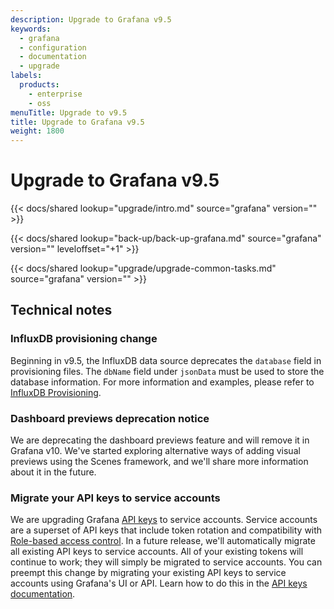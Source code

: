```yaml
---
description: Upgrade to Grafana v9.5
keywords:
  - grafana
  - configuration
  - documentation
  - upgrade
labels:
  products:
    - enterprise
    - oss
menuTitle: Upgrade to v9.5
title: Upgrade to Grafana v9.5
weight: 1800
---
```


# Upgrade to Grafana v9.5

{{< docs/shared lookup="upgrade/intro.md" source="grafana" version="<GRAFANA VERSION>" >}}

{{< docs/shared lookup="back-up/back-up-grafana.md" source="grafana" version="<GRAFANA VERSION>" leveloffset="+1" >}}

{{< docs/shared lookup="upgrade/upgrade-common-tasks.md" source="grafana" version="<GRAFANA VERSION>" >}}

## Technical notes

### InfluxDB provisioning change

Beginning in v9.5, the InfluxDB data source deprecates the `database` field in provisioning files.
The `dbName` field under `jsonData` must be used to store the database information.
For more information and examples, please refer to [InfluxDB Provisioning](../../datasources/influxdb/#provision-the-data-source).

### Dashboard previews deprecation notice

We are deprecating the dashboard previews feature and will remove it in Grafana v10. We've started exploring alternative ways of adding visual previews using the Scenes framework, and we'll share more information about it in the future.

### Migrate your API keys to service accounts

We are upgrading Grafana [API keys](../../administration/api-keys/) to service accounts. Service accounts are a superset of API keys that include token rotation and compatibility with [Role-based access control](../../administration/roles-and-permissions/access-control/). In a future release, we'll automatically migrate all existing API keys to service accounts. All of your existing tokens will continue to work; they will simply be migrated to service accounts. You can preempt this change by migrating your existing API keys to service accounts using Grafana's UI or API. Learn how to do this in the [API keys documentation](../../administration/api-keys/#migrate-api-keys-to-grafana-service-accounts).
